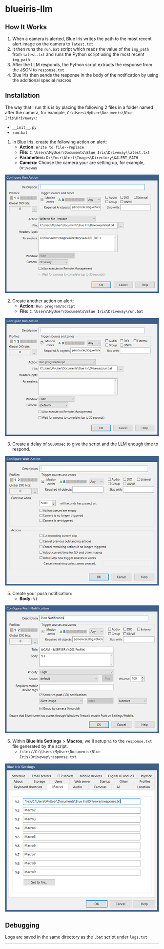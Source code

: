 # blueiris-llm

## How It Works
1. When a camera is alerted, Blue Iris writes the path to the most recent alert image on the camera to `latest.txt`
2. It then runs the `run.bat` script which reads the value of the `img_path` from `latest.txt` and runs the Python script using the most recent `img_path`
3. After the LLM responds, the Python script extracts the response from the JSON to `response.txt`
4. Blue Iris then sends the response in the body of the notification by using the additional special macros

## Installation

The way that I run this is by placing the following 2 files in a folder named after the camera, for example, `C:\Users\MyUser\Documents\Blue Iris\Driveway\`:
  * `__init__.py`
  * `run.bat`

1. In Blue Iris, create the following action on alert:
   * **Action:** `Write to file--replace`
   * **File:** `C:\Users\MyUser\Documents\Blue Iris\Driveway\latest.txt`
   * **Parameters:** `D:\Your\Alert\Images\Directory\&ALERT_PATH`
   * **Camera:** Choose the camera your are setting up, for example, `Driveway`
     
![](https://github.com/slflowfoon/blueiris-llm/blob/main/images/Notification%201.png?raw=true)

2. Create another action on alert:
   * **Action:** `Run program/script`
   * **File:** `C:\Users\MyUser\Documents\Blue Iris\Driveway\run.bat`
     
![](https://github.com/slflowfoon/blueiris-llm/blob/main/images/Notification%202.png?raw=true)

3. Create a delay of `5000msec` to give the script and the LLM enough time to respond.
   
![](https://github.com/slflowfoon/blueiris-llm/blob/main/images/Notification%203.png?raw=true)

5. Create your push notification:
   * **Body:** `%1`
     
![](https://github.com/slflowfoon/blueiris-llm/blob/main/images/Notification%204.png?raw=true)

5. Within **Blue Iris Settings** > **Macros**, we'll setup `%1` to the `response.txt` file generated by the script.
   * `file://C:\Users\MyUser\Documents\Blue Iris\Driveway\response.txt`
     
![](https://github.com/slflowfoon/blueiris-llm/blob/main/images/Macro%20Settings.png?raw=true)

## Debugging

Logs are saved in the same directory as the `.bat` script under `logs.txt`

----
